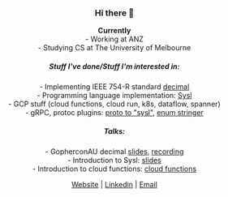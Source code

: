 <h3 align="center">Hi there 👋</h3>
<p align="center">
  <b> Currently </b><br>
- Working at ANZ <br>
- Studying CS at The University of Melbourne <br> 
</p>
<h5 align="center">Stuff I've done/Stuff I'm interested in: </h5>
<p align="center">
- Implementing IEEE 754-R standard <a href="https://github.com/anz-bank/decimal">decimal</a><br>
- Programming language implementation: <a href="https://github.com/anz-bank/sysl">Sysl</a><br>
- GCP stuff (cloud functions, cloud run, k8s, dataflow, spanner) <br>
- gRPC, protoc plugins: <a href="https://github.com/anz-bank/protoc-gen-sysl">proto to "sysl"</a>, <a href="https://github.com/joshcarp/protoc-gen-stringer">enum stringer</a><br>
<h5 align="center">Talks: </h5>
<p align="center">
- GopherconAU decimal <a href="https://joshcarp.com/talks-decimal/#/">slides</a>, <a href="https://www.youtube.com/watch?v=F5rUM4GAs6A&feature=youtu.be">recording</a> <br>
- Introduction to Sysl: <a href="https://joshcarp.com/talks-sysl/#/">slides</a><br>
- Introduction to cloud functions: <a href="https://joshcarp.com/talks-cloud-functions/#/">cloud functions</a><br>
</p>

<div align="center">

  [Website](https://joshcarp.com) | [Linkedin](https://www.linkedin.com/in/joshcarp/) | [Email](https://mail.google.com/mail/u/0/?view=cm&fs=1&to=josh@joshcarp.com)

</div>
